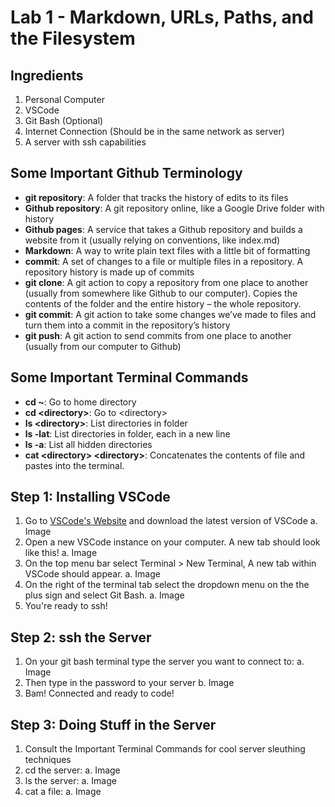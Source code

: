 # Lab 1 - Markdown, URLs, Paths, and the Filesystem

## Ingredients
1. Personal Computer
2. VSCode
3. Git Bash (Optional)
4. Internet Connection (Should be in the same network as server)
5. A server with ssh capabilities

## Some Important Github Terminology 
- **git repository**: A folder that tracks the history of edits to its files
- **Github repository**: A git repository online, like a Google Drive folder with history
- **Github pages**: A service that takes a Github repository and builds a website from it (usually relying on conventions, like index.md)
- **Markdown**: A way to write plain text files with a little bit of formatting
- **commit**: A set of changes to a file or multiple files in a repository. A repository history is made up of commits
- **git clone**: A git action to copy a repository from one place to another (usually from somewhere like Github to our computer). Copies the contents of the folder and the entire history – the whole repository.
- **git commit**: A git action to take some changes we’ve made to files and turn them into a commit in the repository’s history
- **git push**: A git action to send commits from one place to another (usually from our computer to Github)

## Some Important Terminal Commands
- **cd ~**: Go to home directory
- **cd <directory\>**: Go to <directory\>
- **ls <directory\>**: List directories in folder
- **ls -lat**: List directories in folder, each in a new line
- **ls -a**: List all hidden directories 
- **cat <directory\> <directory\>**: Concatenates the contents of file and pastes into the terminal.

## Step 1: Installing VSCode
1. Go to [VSCode's Website](https://code.visualstudio.com/) and download the latest version of VSCode
    a. Image
2. Open a new VSCode instance on your computer. A new tab should look like this!
    a. Image
3. On the top menu bar select Terminal > New Terminal, A new tab within VSCode should appear.
    a. Image
4. On the right of the terminal tab select the dropdown menu on the the plus sign and select Git Bash.
    a. Image
5. You're ready to ssh!

## Step 2: ssh the Server
1. On your git bash terminal type the server you want to connect to:
    a. Image
2. Then type in the password to your server
    b. Image
3. Bam! Connected and ready to code!

## Step 3: Doing Stuff in the Server
1. Consult the Important Terminal Commands for cool server sleuthing techniques
2. cd the server:
    a. Image
3. ls the server:
    a. Image
4. cat a file:
    a. Image
